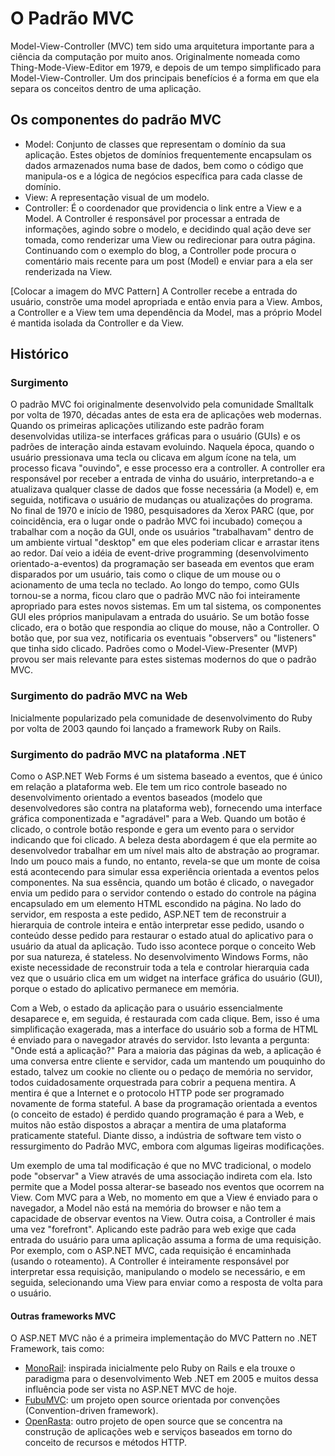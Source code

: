 # O Padrão MVC

Model-View-Controller (MVC) tem sido uma arquitetura importante para a ciência da computação por muito anos. Originalmente nomeada como Thing-Mode-View-Editor em 1979, e depois de um tempo simplificado para Model-View-Controller. 
Um dos principais benefícios é a forma em que ela separa os conceitos dentro de uma aplicação.

## Os componentes do padrão MVC

- Model: Conjunto de classes que representam o domínio da sua aplicação. Estes objetos de domínios frequentemente encapsulam os dados armazenados numa base de dados, bem como o código que manipula-os e 
a lógica de negócios específica para cada classe de domínio. 
- View: A representação visual de um modelo.
- Controller: É o coordenador que providencia o link entre a View e a Model. A Controller é responsável por processar a entrada de informações, agindo sobre o modelo, e decidindo qual ação deve ser tomada, como renderizar uma View ou redirecionar para outra página. Continuando com o exemplo do blog, a Controller pode procura o comentário mais recente para um post (Model) e enviar para a ela ser renderizada na View.

[Colocar a imagem do MVC Pattern]
A Controller recebe a entrada do usuário, constrõe uma model apropriada e então envia para a View. Ambos, a Controller e a View tem uma dependência da Model, mas a próprio Model é mantida isolada da Controller e da View.

## Histórico

### Surgimento
O padrão MVC foi originalmente desenvolvido pela comunidade Smalltalk por volta de 1970, décadas antes de esta era de aplicações web modernas. Quando os primeiras aplicações utilizando este padrão foram desenvolvidas utiliza-se interfaces gráficas para o usuário (GUIs) e os padrões de interação ainda estavam evoluindo. Naquela época, quando o usuário pressionava uma tecla ou clicava em algum ícone na tela, um processo ficava "ouvindo", e esse processo era a controller. A controller era responsável por receber a entrada de vinha do usuário, interpretando-a e atualizava qualquer classe de dados que fosse necessária (a Model) e, em seguida, notificava o usuário de mudanças ou atualizações do programa.
No final de 1970 e início de 1980, pesquisadores da Xerox PARC (que, por coincidência, era o lugar onde o padrão MVC foi incubado) começou a trabalhar com a noção da GUI, onde os usuários "trabalhavam" dentro de um ambiente virtual "desktop" em que eles poderiam clicar e arrastar itens ao redor.
Daí veio a idéia de event-drive programming (desenvolvimento orientado-a-eventos) da programação ser baseada em eventos que eram disparados por um usuário, tais como o clique de um mouse ou o acionamento de uma tecla no teclado.
Ao longo do tempo, como GUIs tornou-se a norma, ficou claro que o padrão MVC não foi inteiramente apropriado para estes novos sistemas. Em um tal sistema, os componentes GUI eles próprios manipulavam a entrada do usuário. Se um botão fosse clicado, era o botão que respondia ao clique do mouse, não a Controller. O botão que, por sua vez, notificaria os eventuais "observers" ou "listeners" que tinha sido clicado. Padrões como o Model-View-Presenter (MVP) provou ser mais relevante para estes sistemas modernos do que o padrão MVC.

### Surgimento do padrão MVC na Web
Inicialmente popularizado pela comunidade de desenvolvimento do Ruby por volta de 2003 qaundo foi lançado a framework Ruby on Rails.

### Surgimento do padrão MVC na plataforma .NET
Como o ASP.NET Web Forms é um sistema baseado a eventos, que é único em relação a plataforma web. Ele tem um rico controle baseado no desenvolvimento orientado a eventos baseados (modelo que desenvolvedores são contra na plataforma web), fornecendo uma interface gráfica componentizada e "agradável" para a Web. Quando um botão é clicado, o controle botão responde e gera um evento para o servidor indicando que foi clicado. A beleza desta abordagem é que ela permite ao desenvolvedor trabalhar em um nível mais alto de abstração ao programar.
Indo um pouco mais a fundo, no entanto, revela-se que um monte de coisa está acontecendo para simular essa experiência orientada a eventos pelos componentes. Na sua essência, quando um botão
é clicado, o navegador envia um pedido para o servidor contendo o estado do controle na página encapsulado em um elemento HTML escondido na página. No lado do servidor, em resposta a este pedido, ASP.NET tem de reconstruir a hierarquia de controle inteira e então interpretar esse pedido, usando o conteúdo desse pedido para restaurar o estado atual do aplicativo para o usuário da atual da aplicação. Tudo isso acontece porque o conceito Web por sua natureza, é stateless. 
No desenvolvimento Windows Forms, não existe necessidade de reconstruir toda a tela e controlar hierarquia cada vez que o usuário clica em um widget na interface gráfica do usuário (GUI), porque o estado do aplicativo permanece em memória.

Com a Web, o estado da aplicação para o usuário essencialmente desaparece e, em seguida, é restaurada com cada clique. Bem, isso é uma simplificação exagerada, mas a interface do usuário sob a forma de HTML é enviado para o navegador através do servidor. Isto levanta a pergunta: "Onde está a aplicação?" Para a maioria das páginas da web, a aplicação é uma conversa entre cliente e servidor, cada um mantendo um pouquinho do estado, talvez um cookie no cliente ou o pedaço de memória no servidor, todos cuidadosamente orquestrada para cobrir a pequena mentira. A mentira é que a Internet e o protocolo HTTP pode ser programado novamente de forma stateful.
A base da programação orientada a eventos (o conceito de estado) é perdido quando programação é para a Web, e muitos não estão dispostos a abraçar a mentira de uma plataforma praticamente stateful. Diante disso, a indústria de software tem visto o ressurgimento do Padrão MVC, embora com algumas ligeiras modificações.

Um exemplo de uma tal modificação é que no MVC tradicional, o modelo pode "observar" a View através de uma associação indireta com ela. Isto permite que a Model possa alterar-se baseado nos eventos que ocorrem na View. Com MVC para a Web, no momento em que a View é enviado para o navegador, a Model não está na memória do browser e não tem a capacidade de observar eventos na View. Outra coisa, a Controller é mais uma vez "forefront". Aplicando este padrão para web exige que cada entrada do usuário para uma aplicação assuma a forma de uma requisição. Por exemplo, com o ASP.NET MVC, cada requisição é encaminhada (usando o roteamento). A Controller é inteiramente responsável por interpretar essa requisição, manipulando o modelo se necessário, e em seguida, selecionando uma View para enviar como a resposta de volta para o usuário.

#### Outras frameworks MVC

O ASP.NET MVC não é a primeira implementação do MVC Pattern no .NET Framework, tais como: 
- [MonoRail](http://www.castleproject.org/projects/monorail/): inspirada inicialmente pelo Ruby on Rails e ela trouxe o paradigma para o desenvolvimento Web .NET em 2005 e muitos dessa influência pode ser vista no ASP.NET MVC de hoje.
- [FubuMVC](http://mvc.fubu-project.org/): um projeto open source orientada por convenções (Convention-driven framework).
- [OpenRasta](http://openrasta.org): outro projeto de open source que se concentra na construção de aplicações web e serviços baseados em torno do conceito de recursos e métodos HTTP.

